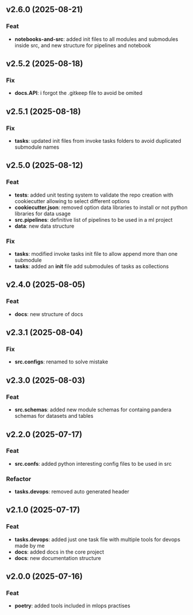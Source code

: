 ## v2.6.0 (2025-08-21)

### Feat

- **notebooks-and-src**: added init files to all modules and submodules inside src, and new structure for pipelines and notebook

## v2.5.2 (2025-08-18)

### Fix

- **docs.API**: i forgot the .gitkeep file to avoid be omited

## v2.5.1 (2025-08-18)

### Fix

- **tasks**: updated init files from invoke tasks folders to avoid duplicated submodule names

## v2.5.0 (2025-08-12)

### Feat

- **tests**: added unit testing system to validate the repo creation with cookiecutter allowing to select different options
- **cookiecutter.json**: removed option data libraries to install or not python libraries for data usage
- **src.pipelines**: definitive list of pipelines to be used in a ml project
- **data**: new data structure

### Fix

- **tasks**: modified invoke tasks init file to allow append more than one submodule
- **tasks**: added an __init__ file add submodules of tasks as collections

## v2.4.0 (2025-08-05)

### Feat

- **docs**: new structure of docs

## v2.3.1 (2025-08-04)

### Fix

- **src.configs**: renamed to solve mistake

## v2.3.0 (2025-08-03)

### Feat

- **src.schemas**: added new module schemas for containg pandera schemas for datasets and tables

## v2.2.0 (2025-07-17)

### Feat

- **src.confs**: added python interesting config files to be used in src

### Refactor

- **tasks.devops**: removed auto generated header

## v2.1.0 (2025-07-17)

### Feat

- **tasks.devops**: added just one task file with multiple tools for devops made by me
- **docs**: added docs in the core project
- **docs**: new documentation structure

## v2.0.0 (2025-07-16)

### Feat

- **poetry**: added tools included in mlops practises
